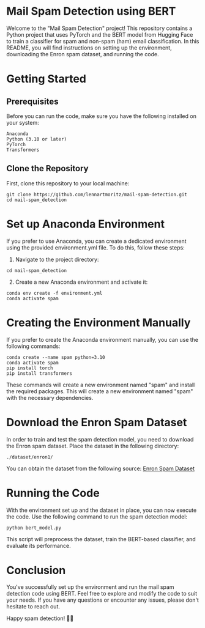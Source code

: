# Mail Spam Detection using BERT

Welcome to the "Mail Spam Detection" project! This repository contains a Python project that uses PyTorch and the BERT model from Hugging Face to train a classifier for spam and non-spam (ham) email classification. In this README, you will find instructions on setting up the environment, downloading the Enron spam dataset, and running the code.
# Getting Started
## Prerequisites

Before you can run the code, make sure you have the following installed on your system:

    Anaconda
    Python (3.10 or later)
    PyTorch
    Transformers

## Clone the Repository

First, clone this repository to your local machine:


```
git clone https://github.com/lennartmoritz/mail-spam-detection.git
cd mail-spam_detection
```

# Set up Anaconda Environment

If you prefer to use Anaconda, you can create a dedicated environment using the provided environment.yml file. To do this, follow these steps:

1. Navigate to the project directory:
```
cd mail-spam_detection
```
2. Create a new Anaconda environment and activate it:
```
conda env create -f environment.yml
conda activate spam
```
# Creating the Environment Manually

If you prefer to create the Anaconda environment manually, you can use the following commands:

```
conda create --name spam python=3.10
conda activate spam
pip install torch
pip install transformers
```
These commands will create a new environment named "spam" and install the required packages.
This will create a new environment named "spam" with the necessary dependencies.
# Download the Enron Spam Dataset

In order to train and test the spam detection model, you need to download the Enron spam dataset. Place the dataset in the following directory:

```
./dataset/enron1/
```

You can obtain the dataset from the following source: [Enron Spam Dataset](http://nlp.cs.aueb.gr/software_and_datasets/Enron-Spam/index.html)
# Running the Code

With the environment set up and the dataset in place, you can now execute the code. Use the following command to run the spam detection model:
```
python bert_model.py
```

This script will preprocess the dataset, train the BERT-based classifier, and evaluate its performance.
# Conclusion

You've successfully set up the environment and run the mail spam detection code using BERT. Feel free to explore and modify the code to suit your needs. If you have any questions or encounter any issues, please don't hesitate to reach out.

Happy spam detection! 📧🚫